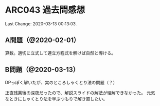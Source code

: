 # ARC043 過去問感想

Last Change: 2020-03-13 00:13:03.

## A問題（@2020-02-01）

算数。適切に立式して連立方程式を解けば自然と導ける。

## B問題（@2020-03-13）

DPっぽく解いたが、実のところしゃくとり法の問題（？）

正直残業後の深夜だったので、解説スライドの解法が理解できなかった。
元気なときにしゃくとり法を学ぶつもりで解き直したい。

